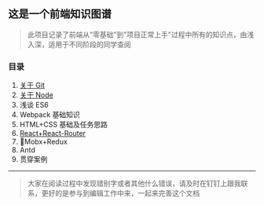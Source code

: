 ## 这是一个前端知识图谱

> 此项目记录了前端从"零基础"到"项目正常上手"过程中所有的知识点，由浅入深，适用于不同阶段的同学查阅

### 目录

1.  [关于 Git](./doc/关于Git.md)
2.  [关于 Node](./doc/关于Node.md)
3.  浅谈 ES6
4.  Webpack 基础知识
5.  HTML+CSS 基础及任务思路
6.  [React+React-Router](./doc/关于React.md)
7.  Mobx+Redux
8.  Antd
9.  贯穿案例

---

> 大家在阅读过程中发现错别字或者其他什么错误，请及时在钉钉上跟我联系，更好的是参与到编辑工作中来，一起来完善这个文档
